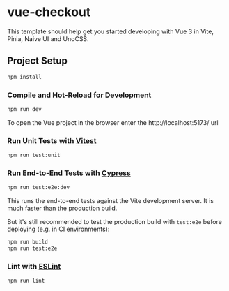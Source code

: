# vue-checkout

This template should help get you started developing with Vue 3 in Vite, Pinia, Naive UI and UnoCSS.


## Project Setup

```sh
npm install
```

### Compile and Hot-Reload for Development

```sh
npm run dev
```
To open the Vue project in the browser enter the http://localhost:5173/ url

### Run Unit Tests with [Vitest](https://vitest.dev/)

```sh
npm run test:unit
```

### Run End-to-End Tests with [Cypress](https://www.cypress.io/)

```sh
npm run test:e2e:dev
```

This runs the end-to-end tests against the Vite development server.
It is much faster than the production build.

But it's still recommended to test the production build with `test:e2e` before deploying (e.g. in CI environments):

```sh
npm run build
npm run test:e2e
```

### Lint with [ESLint](https://eslint.org/)

```sh
npm run lint
```
